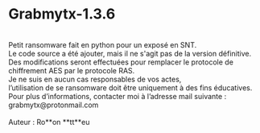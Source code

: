 # Grabmytx-1.3.6
<br>
Petit ransomware fait en python pour un exposé en SNT. <br>
Le code source a été ajouter, mais il ne s'agit pas de la version définitive. <br>
Des modifications seront effectuées pour remplacer le protocole de chiffrement AES par le protocole RAS. <br>
Je ne suis en aucun cas responsables de vos actes, <br> l’utilisation de se ransomware doit être uniquement à des fins éducatives. <br>
Pour plus d’informations, contacter moi à l’adresse mail suivante : grabmytx@protonmail.com <br>
<br>
Auteur : Ro**on  **tt**eu
